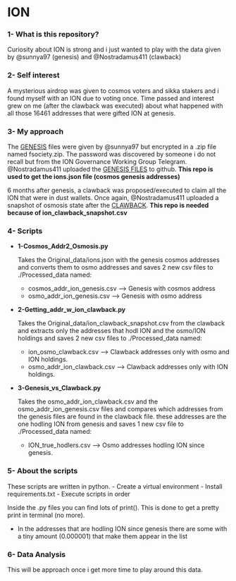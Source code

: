 # ION

### 1- What is this repository?

Curiosity about ION is strong and i just wanted to play with the data given by @sunnya97 (genesis) and @Nostradamus411 (clawback)

### 2- Self interest

A mysterious airdrop was given to cosmos voters and sikka stakers and i found myself with an ION due to voting once. Time passed and interest grew on me (after the clawback was executed) about what happened with all those 16461 addresses that were gifted ION at genesis.

### 3- My approach

The [GENESIS](https://github.com/sunnya97/sunnya97.github.io/blob/master/fsociety.zip) files were given by @sunnya97 but encrypted in a .zip file named fsociety.zip. The password was discovered by someone i do not recall but from the ION Governance Working Group Telegram. @Nostradamus411 uploaded the [GENESIS FILES](https://github.com/Nostradamus411/ion-airdrop-code) to github. **This repo is used to get the ions.json file (cosmos genesis addresses)**

6 months after genesis, a clawback was proposed/executed to claim all the ION that were in dust wallets. Once again, @Nostradamus411 uploaded a snapshot of osmosis state after the [CLAWBACK](https://github.com/Nostradamus411/ion-clawback-snapshot). **This repo is needed because of ion_clawback_snapshot.csv**

### 4- Scripts

- **1-Cosmos_Addr2_Osmosis.py**

    Takes the Original_data/ions.json with the genesis cosmos addresses and converts them to osmo addresses and saves 2 new csv files to ./Processed_data named:
    
    - cosmos_addr_ion_genesis.csv --> Genesis with cosmos address
    - osmo_addr_ion_genesis.csv   --> Genesis with osmo address
    
    
- **2-Getting_addr_w_ion_clawback.py**

    Takes the Original_data/ion_clawback_snapshot.csv from the clawback and extracts only the addresses that hodl ION and the osmo/ION holdings and saves 2 new csv files to ./Processed_data named:
    
    - ion_osmo_clawback.csv --> Clawback addresses only with osmo and ION holdings.
    - osmo_addr_ion_clawback.csv --> Clawback addresses only with ION holdings.
    
    
- **3-Genesis_vs_Clawback.py**

    Takes the osmo_addr_ion_clawback.csv and the osmo_addr_ion_genesis.csv files and compares which addresses from the genesis files are found in the clawback file. these addresses are the one hodling ION from genesis and saves 1 new csv file to ./Processed_data named: 
    - ION_true_hodlers.csv --> Osmo addresses hodling ION since genesis.
    
### 5- About the scripts

These scripts are written in python.
    - Create a virtual environment
    - Install requirements.txt
    - Execute scripts in order
    
Inside the .py files you can find lots of print(). 
This is done to get a pretty print in terminal (no more).

- In the addresses that are hodling ION since genesis there are some with a tiny amount (0.000001) that make them appear in the list

### 6- Data Analysis

This will be approach once i get more time to play around this data.
